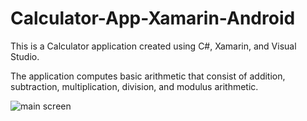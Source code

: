# Calculator-App-Xamarin-Android

This is a Calculator application created using C#, Xamarin, and Visual Studio. 

The application computes basic arithmetic that consist of addition, subtraction, multiplication, division, and modulus arithmetic. 

![main screen](https://cloud.githubusercontent.com/assets/11635523/11376786/310722ba-92a8-11e5-8bec-612be01cc24d.png)

